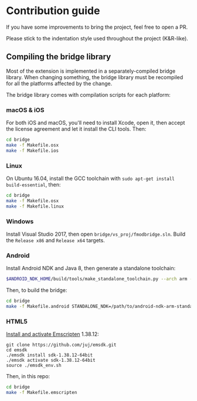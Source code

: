 # Contribution guide

If you have some improvements to bring the project, feel free to open a PR.

Please stick to the indentation style used throughout the project (K&R-like).

## Compiling the bridge library

Most of the extension is implemented in a separately-compiled bridge library.
When changing something, the bridge library must be recompiled for all the
platforms affected by the change.

The bridge library comes with compilation scripts for each platform:

### macOS & iOS

For both iOS and macOS, you'll need to install Xcode, open it, then accept the
license agreement and let it install the CLI tools. Then:

```bash
cd bridge
make -f Makefile.osx
make -f Makefile.ios
```

### Linux

On Ubuntu 16.04, install the GCC toolchain with
`sudo apt-get install build-essential`, then:

```bash
cd bridge
make -f Makefile.osx
make -f Makefile.linux
```

### Windows

Install Visual Studio 2017, then open `bridge/vs_proj/fmodbridge.sln`. Build
the `Release x86` and `Release x64` targets.

### Android

Install Android NDK and Java 8, then generate a standalone toolchain:

```bash
$ANDROID_NDK_HOME/build/tools/make_standalone_toolchain.py --arch arm --install-dir /path/to/android-ndk-arm-standalone
```

Then, to build the bridge:

```bash
cd bridge
make -f Makefile.android STANDALONE_NDK=/path/to/android-ndk-arm-standalone
```

### HTML5

[Install and activate Emscripten](http://kripken.github.io/emscripten-site/docs/getting_started/downloads.html) 1.38.12:

```
git clone https://github.com/juj/emsdk.git
cd emsdk
./emsdk install sdk-1.38.12-64bit
./emsdk activate sdk-1.38.12-64bit
source ./emsdk_env.sh
```

Then, in this repo:

```bash
cd bridge
make -f Makefile.emscripten
```
